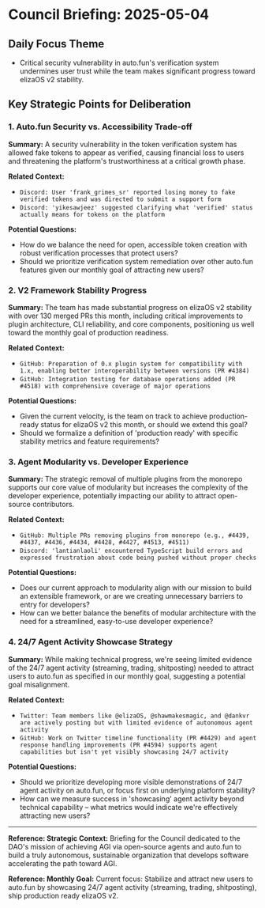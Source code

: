 # Council Briefing: 2025-05-04

## Daily Focus Theme

- Critical security vulnerability in auto.fun's verification system undermines user trust while the team makes significant progress toward elizaOS v2 stability.

## Key Strategic Points for Deliberation

### 1. Auto.fun Security vs. Accessibility Trade-off

**Summary:** A security vulnerability in the token verification system has allowed fake tokens to appear as verified, causing financial loss to users and threatening the platform's trustworthiness at a critical growth phase.

**Related Context:**
- `Discord: User 'frank_grimes_sr' reported losing money to fake verified tokens and was directed to submit a support form`
- `Discord: 'yikesawjeez' suggested clarifying what 'verified' status actually means for tokens on the platform`

**Potential Questions:**
- How do we balance the need for open, accessible token creation with robust verification processes that protect users?
- Should we prioritize verification system remediation over other auto.fun features given our monthly goal of attracting new users?

### 2. V2 Framework Stability Progress

**Summary:** The team has made substantial progress on elizaOS v2 stability with over 130 merged PRs this month, including critical improvements to plugin architecture, CLI reliability, and core components, positioning us well toward the monthly goal of production readiness.

**Related Context:**
- `GitHub: Preparation of 0.x plugin system for compatibility with 1.x, enabling better interoperability between versions (PR #4384)`
- `GitHub: Integration testing for database operations added (PR #4518) with comprehensive coverage of major operations`

**Potential Questions:**
- Given the current velocity, is the team on track to achieve production-ready status for elizaOS v2 this month, or should we extend this goal?
- Should we formalize a definition of 'production ready' with specific stability metrics and feature requirements?

### 3. Agent Modularity vs. Developer Experience

**Summary:** The strategic removal of multiple plugins from the monorepo supports our core value of modularity but increases the complexity of the developer experience, potentially impacting our ability to attract open-source contributors.

**Related Context:**
- `GitHub: Multiple PRs removing plugins from monorepo (e.g., #4439, #4437, #4436, #4434, #4428, #4427, #4513, #4511)`
- `Discord: 'lantianlaoli' encountered TypeScript build errors and expressed frustration about code being pushed without proper checks`

**Potential Questions:**
- Does our current approach to modularity align with our mission to build an extensible framework, or are we creating unnecessary barriers to entry for developers?
- How can we better balance the benefits of modular architecture with the need for a streamlined, easy-to-use developer experience?

### 4. 24/7 Agent Activity Showcase Strategy

**Summary:** While making technical progress, we're seeing limited evidence of the 24/7 agent activity (streaming, trading, shitposting) needed to attract users to auto.fun as specified in our monthly goal, suggesting a potential goal misalignment.

**Related Context:**
- `Twitter: Team members like @elizaOS, @shawmakesmagic, and @dankvr are actively posting but with limited evidence of autonomous agent activity`
- `GitHub: Work on Twitter timeline functionality (PR #4429) and agent response handling improvements (PR #4594) supports agent capabilities but isn't yet visibly showcasing 24/7 activity`

**Potential Questions:**
- Should we prioritize developing more visible demonstrations of 24/7 agent activity on auto.fun, or focus first on underlying platform stability?
- How can we measure success in 'showcasing' agent activity beyond technical capability – what metrics would indicate we're effectively attracting new users?

---
**Reference: Strategic Context:** Briefing for the Council dedicated to the DAO's mission of achieving AGI via open-source agents and auto.fun to build a truly autonomous, sustainable organization that develops software accelerating the path toward AGI.

**Reference: Monthly Goal:** Current focus: Stabilize and attract new users to auto.fun by showcasing 24/7 agent activity (streaming, trading, shitposting), ship production ready elizaOS v2.